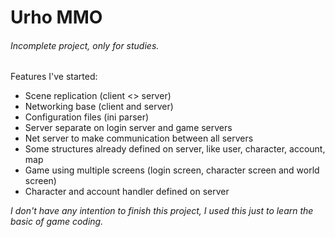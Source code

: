 # Urho MMO
###### Incomplete project, only for studies.

Features I've started:
* Scene replication (client <> server)
* Networking base (client and server)
* Configuration files (ini parser)
* Server separate on login server and game servers
* Net server to make communication between all servers
* Some structures already defined on server, like user, character, account, map
* Game using multiple screens (login screen, character screen and world screen)
* Character and account handler defined on server

*I don't have any intention to finish this project, I used this just to learn the basic of game coding.*
